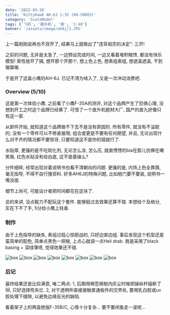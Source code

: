 ```yaml
---
date: '2022-03-26'
title: 'KittyHawk AH-6J 1:35 (KH-50003)'
category: 'ScaleModel'
tags: ['飞机', '直升机', '美', '1:48']
banner: '/assets/image/ah6j/1.JPG'
---
```


上一篇刚刚说再也不双开了, 结果马上就做出了"违背祖宗的决定": 三开!

之前的问题, 无非是太急了, 一边预设完成时间, 一边又看着堆积眼馋, 都没有快乐模型! 索性放开了搞, 想开那个开那个, 想上色上色, 想素组素组, 想遮盖遮盖, 干到哪算哪.

于是开了这盒小鹰的AH-6J. 已记不清为啥入了, 又是一次冲动消费吧.

### Overview (5/10)

这是第一次体验小鹰. 之前看了小鹰F-35A的测评, 对这个品牌产生了恐惧心理, 没想到开工之时这个品牌已经黄了. 可惜了一个直升机题材大厂, 国产的直九好像只有这一家. 

从卸件开始, 就知道这个品牌做不下去不是没有原因的. 所有零件, 就没有不溢胶的; 没有一个零件可以不修直接用; 组合度更是不要有任何期望, 并且, 无论出现什么对不齐的情况都不要惊讶, 只要知道这不是你的错就行了.

水贴厚, 更骚的是不吃软化剂, 无论怎么涂, 怎么压, 就直愣愣的bia在那儿仿佛在嘲笑我. 红色水贴没有给白底, 这不是基操么?

分件细碎, 经常出现对着说明书也看不清朝向的问题. 更骚的是, 内饰上色全靠猜, 毫无指导, 不得不自行搜资料. 好多AH6J的特殊问题, 比如舱门要不要装, 说明书一嘴没提.

细节上尚可, 可能设计者把时间都花在这块了.

总的来讲, 没点毅力不配玩这个套件. 能够挺过去效果还算不错. 本想给个及格分, 实在下不了手, 5分给小鹰上柱香.

### 制作

由于上色指导的缺失, 素组过程心惊胆战的, 只好边查边组. 事后发现这个机型还是蛮简单的配色, 简单点黑色一把梭, 上点心就调一点Heli drab. 我是采用了black basing + 深绿薄喷, 觉得效果还不错.



![box](/assets/image/ah6j/1.JPG)
![box](/assets/image/ah6j/2.JPG)
![box](/assets/image/ah6j/3.JPG)
![box](/assets/image/ah6j/4.JPG)
![box](/assets/image/ah6j/5.JPG)
![box](/assets/image/ah6j/6.JPG)
![box](/assets/image/ah6j/7.JPG)
![box](/assets/image/ah6j/8.JPG)

### 后记

最终结果还是比较满意, 唯二两点: 1, 后期用棉签擦舱内灰尘时候把操纵杆碰断了😿, 只好选择性失忆. 2, 对于透明件直接接触普通板件的交界处, 要用乳白胶或uv胶处理下缝隙, 以避免边缘反光的缺陷.

看着架子上的两盒绝版F-35B/C, 心情十分复杂... 要不要闲鱼走一波呢...